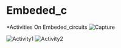 # Embeded_c

*Activities On Embeded_circuits
![Capture](https://user-images.githubusercontent.com/86276947/126932902-9ba47292-11ae-4697-984d-f968fa86fc26.PNG)

![Activity1](https://user-images.githubusercontent.com/86276947/126825072-5fa8a416-c487-455c-906e-b02e23c1a37b.png)
![Activity2](https://user-images.githubusercontent.com/86276947/126825095-bd40f22e-9aa4-4fbb-b951-42e27039f799.png)
